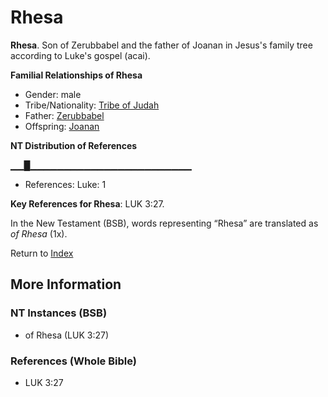# Rhesa
**Rhesa**. 
Son of Zerubbabel and the father of Joanan in Jesus's family tree according to Luke's gospel (acai). 




**Familial Relationships of Rhesa**


* Gender: male
* Tribe/Nationality: [Tribe of Judah](../../../groups/md/acai/Judah.md)
* Father: [Zerubbabel](Zerubbabel.md)
* Offspring: [Joanan](Joanan.md)


**NT Distribution of References**

▁▁█▁▁▁▁▁▁▁▁▁▁▁▁▁▁▁▁▁▁▁▁▁▁▁▁
* References: Luke: 1



**Key References for Rhesa**: 
LUK 3:27. 




In the New Testament (BSB), words representing “Rhesa” are translated as 
*of Rhesa* (1x). 


Return to [Index](00-Index.md)

## More Information

### NT Instances (BSB)

* of Rhesa (LUK 3:27)



### References (Whole Bible)

* LUK 3:27



